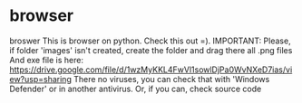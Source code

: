 # browser
broswer This is browser on python. Check this out =).  IMPORTANT: Please, if folder 'images' isn't created, create the folder and drag there all .png files  And exe file is here: https://drive.google.com/file/d/1wzMyKKL4FwVl1sowlDjPa0WvNXeD7ias/view?usp=sharing  There no viruses, you can check that with 'Windows Defender' or in another antivirus. Or, if you can, check source code
